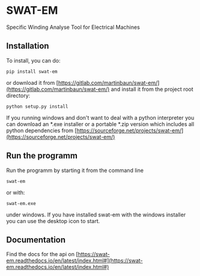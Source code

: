 SWAT-EM
=======

Specific Winding Analyse Tool for Electrical Machines


Installation
------------

To install, you can do:

```
pip install swat-em
```

or download it from [https://gitlab.com/martinbaun/swat-em/](https://gitlab.com/martinbaun/swat-em/) and
install it from the project root directory:

```
python setup.py install
```

If you running windows and don't want to deal with a python interpreter
you can download an *.exe installer or a  portable *.zip version which 
includes all python dependencies from [https://sourceforge.net/projects/swat-em/](https://sourceforge.net/projects/swat-em/)

Run the programm
----------------

Run the programm by starting it from the command line

```
swat-em
```

or with:

    swat-em.exe
    
under windows. If you have installed swat-em with the windows installer
you can use the desktop icon to start.


Documentation
-------------
Find the docs for the api on [https://swat-em.readthedocs.io/en/latest/index.html#](https://swat-em.readthedocs.io/en/latest/index.html#)
